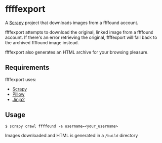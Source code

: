 # ffffexport

A [Scrapy](http://scrapy.org/) project that downloads images from a ffffound account.

ffffexport attempts to download the original, linked image from a ffffound account. If there's an error retrieving the original, ffffexport will fall back to the archived ffffound image instead.

ffffexport also generates an HTML archive for your browsing pleasure.


## Requirements

ffffexport uses:

* [Scrapy](https://github.com/scrapy/scrapy)
* [Pillow](https://github.com/python-imaging/Pillow)
* [Jinja2](https://github.com/mitsuhiko/jinja2)


## Usage

```
$ scrapy crawl ffffound -a username=<your_username>
```

Images downloaded and HTML is generated in a `/build` directory
